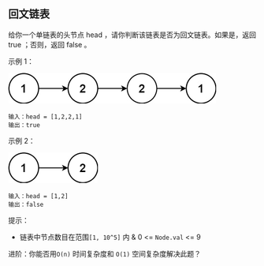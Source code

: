 ## 回文链表

给你一个单链表的头节点 head ，请你判断该链表是否为回文链表。如果是，返回 true ；否则，返回 false 。


示例 1：

![](../images/234.palindrome-linked-list.png)

```
输入：head = [1,2,2,1]
输出：true
```

示例 2：

![](../images/234.palindrome-linked-list_1.png)

```
输入：head = [1,2]
输出：false
```

提示：

* 链表中节点数目在范围`[1, 10^5]` 内
& 0 <= `Node.val` <= 9


进阶：你能否用`O(n)` 时间复杂度和 `O(1)` 空间复杂度解决此题？